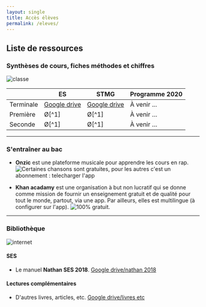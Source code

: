 ```yaml
---
layout: single
title: Accès élèves
permalink: /eleves/
---
```


## Liste de ressources

### Synthèses de cours, fiches méthodes et chiffres

![classe](https://ya7yal.github.io/assets/class.jpg)

|     | ES | STMG | Programme 2020 |
| --------- | -----| ------ | -------------- |
| Terminale | [Google drive](https://drive.google.com/open?id=1yC0-PlApXn02ZWpmxIJ9ZVuQWr9lUcw-) | [Google drive](https://www.example.com)   |   À venir ...          |
| Première  |  Ø[^1] |  Ø[^1]   |     À venir …       |
| Seconde   |  Ø[^1] |  Ø[^1]   |     À venir …       |

---

### S'entraîner au bac

* **Onzic** est une plateforme musicale pour apprendre les cours en rap. ![Certaines chansons sont gratuites, pour les autres c'est un abonnement : telecharger l'app](https://www.onzic.com)

* **Khan acadamy** est une organisation à but non lucratif qui se donne comme mission de fournir un enseignement gratuit et de qualité pour tout le monde, partout, via une app. Par ailleurs, elles est multilingue (à configurer sur l'app). ![100% gratuit.](https://fr.khanacademy.org/signup)

---

### Bibliothèque

![internet](https://ya7yal.github.io/assets/livres.jpg)


#### SES

* Le manuel **Nathan SES 2018**. [Google drive/nathan 2018](https://drive.google.com/open?id=1Ltk9BLmr4-nTN1FI16sPpODmcMwXF1RD)

#### Lectures complémentaires

* D'autres livres, articles, etc. [Google drive/livres etc](https://drive.google.com/open?id=19qI0H3FYEad9YU1EQ_cxvNlsxMrjaJKJ)
